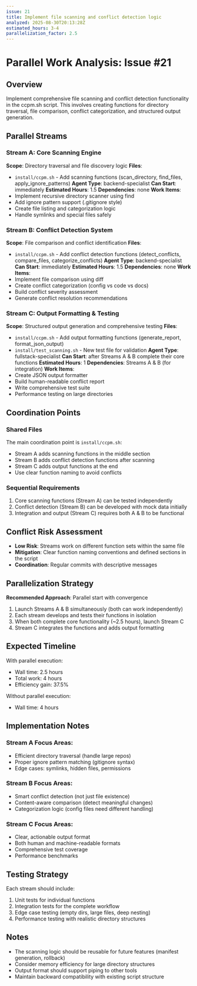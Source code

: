 ```yaml
---
issue: 21
title: Implement file scanning and conflict detection logic
analyzed: 2025-08-30T20:13:28Z
estimated_hours: 3-4
parallelization_factor: 2.5
---
```


# Parallel Work Analysis: Issue #21

## Overview
Implement comprehensive file scanning and conflict detection functionality in the ccpm.sh script. This involves creating functions for directory traversal, file comparison, conflict categorization, and structured output generation.

## Parallel Streams

### Stream A: Core Scanning Engine
**Scope**: Directory traversal and file discovery logic
**Files**:
- `install/ccpm.sh` - Add scanning functions (scan_directory, find_files, apply_ignore_patterns)
**Agent Type**: backend-specialist
**Can Start**: immediately
**Estimated Hours**: 1.5
**Dependencies**: none
**Work Items**:
- Implement recursive directory scanner using find
- Add ignore pattern support (.gitignore style)
- Create file listing and categorization logic
- Handle symlinks and special files safely

### Stream B: Conflict Detection System
**Scope**: File comparison and conflict identification
**Files**:
- `install/ccpm.sh` - Add conflict detection functions (detect_conflicts, compare_files, categorize_conflicts)
**Agent Type**: backend-specialist
**Can Start**: immediately
**Estimated Hours**: 1.5
**Dependencies**: none
**Work Items**:
- Implement file comparison using diff
- Create conflict categorization (config vs code vs docs)
- Build conflict severity assessment
- Generate conflict resolution recommendations

### Stream C: Output Formatting & Testing
**Scope**: Structured output generation and comprehensive testing
**Files**:
- `install/ccpm.sh` - Add output formatting functions (generate_report, format_json_output)
- `install/test_scanning.sh` - New test file for validation
**Agent Type**: fullstack-specialist
**Can Start**: after Streams A & B complete their core functions
**Estimated Hours**: 1
**Dependencies**: Streams A & B (for integration)
**Work Items**:
- Create JSON output formatter
- Build human-readable conflict report
- Write comprehensive test suite
- Performance testing on large directories

## Coordination Points

### Shared Files
The main coordination point is `install/ccpm.sh`:
- Stream A adds scanning functions in the middle section
- Stream B adds conflict detection functions after scanning
- Stream C adds output functions at the end
- Use clear function naming to avoid conflicts

### Sequential Requirements
1. Core scanning functions (Stream A) can be tested independently
2. Conflict detection (Stream B) can be developed with mock data initially
3. Integration and output (Stream C) requires both A & B to be functional

## Conflict Risk Assessment
- **Low Risk**: Streams work on different function sets within the same file
- **Mitigation**: Clear function naming conventions and defined sections in the script
- **Coordination**: Regular commits with descriptive messages

## Parallelization Strategy

**Recommended Approach**: Parallel start with convergence

1. Launch Streams A & B simultaneously (both can work independently)
2. Each stream develops and tests their functions in isolation
3. When both complete core functionality (~2.5 hours), launch Stream C
4. Stream C integrates the functions and adds output formatting

## Expected Timeline

With parallel execution:
- Wall time: 2.5 hours
- Total work: 4 hours
- Efficiency gain: 37.5%

Without parallel execution:
- Wall time: 4 hours

## Implementation Notes

### Stream A Focus Areas:
- Efficient directory traversal (handle large repos)
- Proper ignore pattern matching (gitignore syntax)
- Edge cases: symlinks, hidden files, permissions

### Stream B Focus Areas:
- Smart conflict detection (not just file existence)
- Content-aware comparison (detect meaningful changes)
- Categorization logic (config files need different handling)

### Stream C Focus Areas:
- Clear, actionable output format
- Both human and machine-readable formats
- Comprehensive test coverage
- Performance benchmarks

## Testing Strategy

Each stream should include:
1. Unit tests for individual functions
2. Integration tests for the complete workflow
3. Edge case testing (empty dirs, large files, deep nesting)
4. Performance testing with realistic directory structures

## Notes
- The scanning logic should be reusable for future features (manifest generation, rollback)
- Consider memory efficiency for large directory structures
- Output format should support piping to other tools
- Maintain backward compatibility with existing script structure
